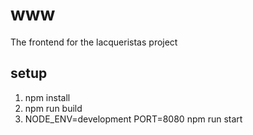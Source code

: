 # www

The frontend for the lacqueristas project

## setup

  1. npm install
  2. npm run build
  3. NODE_ENV=development PORT=8080 npm run start
